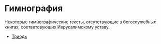 # Гимнография

Некоторые гимнографические тексты, отсутствующие в богослужебных книгах, соответсвующих 
Иерусалимскому уставу. 

- [Триодь](triodion/README.md)